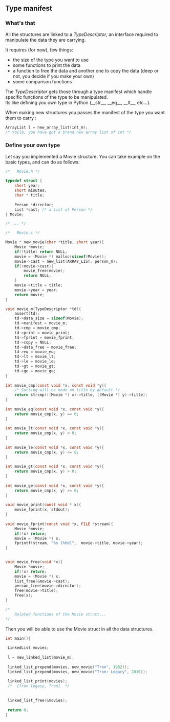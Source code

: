 
##  Type manifest

###  What's that

All the structures are linked to a *TypeDescriptor*, an interface required to manipulate the data they are carrying.

It requires (for now), few things:
- the size of the type you want to use
- some functions to print the data
- a function to free the data and another one to copy the data  (deep or not, you decide if you make your own)
- some comparison functions

The *TypeDescriptor* gets those through a type manifest which handle specific functions of the type to be manipulated.  
Its like defining you own type in Python (\_\_str__, \_\_eq__, \_\_lt__, etc...).

When making new structures you passes the manifest of the type you want them to carry :
```c
ArrayList l = new_array_list(int_m); 
/* Voilà, you have got a brand new array list of int */
```
### Define your own type

Let say you implemented a Movie structure. You can take example on the basic types, and can do as follows:

```c  
/*   Movie.h */ 
 
typedef struct {
    short year;
    short minutes;
    char * title;
    
    Person *director;
    List *cast; /* a list of Person */
} Movie;

/* ... */

/*   Movie.c */ 

Movie * new_movie(char *title, short year){
    Movie *movie;
    if(!title) return NULL;
    movie = (Movie *) malloc(sizeof(Movie));
    movie->cast = new_list(ARRAY_LIST, person_m);
    if(!movie->cast){
        movie_free(movie);
        return NULL;
    }
    movie->title = title;
    movie->year = year;
    return movie;
}

void movie_m(TypeDescriptor *td){  
    assert(td);
    td->data_size = sizeof(Movie);  
    td->manifest = movie_m;  
    td->cmp = movie_cmp;  
    td->print = movie_print;  
    td->fprint = movie_fprint;  
    td->copy = NULL;  
    td->data_free = movie_free;  
    td->eq = movie_eq;  
    td->lt = movie_lt;  
    td->le = movie_le;  
    td->gt = movie_gt;
    td->ge = movie_ge;  
}  
  
int movie_cmp(const void *x, const void *y){  
    /* Sorting will be made on title by default */
    return strcmp(((Movie *) x)->title, ((Movie *) y)->title);
}  
  
int movie_eq(const void *x, const void *y){  
    return movie_cmp(x, y) == 0;
}  
  
int movie_lt(const void *x, const void *y){  
    return movie_cmp(x, y) < 0;
}  
  
int movie_le(const void *x, const void *y){  
    return movie_cmp(x, y) <= 0;
}  
  
int movie_gt(const void *x, const void *y){  
    return movie_cmp(x, y) > 0;
}  
  
int movie_ge(const void *x, const void *y){  
    return movie_cmp(x, y) >= 0;
}  
  
void movie_print(const void * x){  
    movie_fprint(x, stdout);  
}  
  
void movie_fprint(const void *x, FILE *stream){  
    Movie *movie;
    if(!x) return;
    movie = (Movie *) x;
    fprintf(stream, "%s (%hd)",  movie->title, movie->year);
}  

  
void movie_free(void *x){  
    Movie *movie;
    if(!x) return;
    movie = (Movie *) x;
    list_free(&movie->cast);
    person_free(movie->director);
    free(movie->title);
    free(x);
}

/* 
    Related functions of the Movie struct...
*/
```

Then you will be able to use the Movie struct in all the data structures.

```c
int main(){  
    
 LinkedList movies;
 
 l = new_linked_list(movie_m);
 
 linked_list_prepend(movies, new_movie("Tron", 1982));
 linked_list_prepend(movies, new_movie("Tron: Legacy", 2010));
 
 linked_list_print(movies); 
 /*  [Tron legacy, Tron]  */
 
 
 linked_list_free(&movies);  
 
 return 0;
}
```